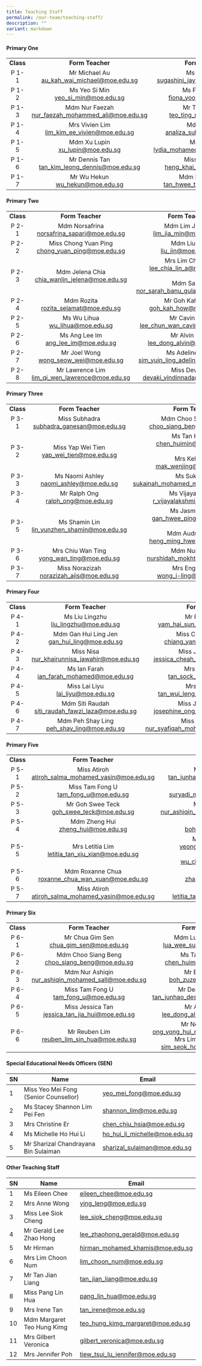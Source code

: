 ```yaml
---
title: Teaching Staff
permalink: /our-team/teaching-staff/
description: ""
variant: markdown
---
```

#### Primary One

||||
|:---:|:---:|:---:|
| **Class** | **Form Teacher** | **Form Teacher** |
| P 1-1 | Mr Michael Au <br> [au_kah_wai_michael@moe.edu.sg](mailto:au_kah_wai_michael@moe.edu.sg)  | Ms Sugashini <br>  [sugashini_jayabalan@moe.edu.sg](mailto:sugashini_jayabalan@moe.edu.sg)  |
| P 1-2 | Ms Yeo Si Min<br>  [yeo_si_min@moe.edu.sg](mailto:yeo_si_min@moe.edu.sg)  | Ms Fiona Yoong <br>  [fiona_yoong@moe.edu.sg](mailto:fiona_yoong@moe.edu.sg)  |
| P 1-3 |   Mdm Nur Faezah <br> [nur_faezah_mohammed_ali@moe.edu.sg](mailto:nur_faezah_mohammed_ali@moe.edu.sg)  | Mr Teo Ting Rui <br> [teo_ting_rui@moe.edu.sg](mailto:teo_ting_rui@moe.edu.sg)   |
| P 1-4 | Mrs Vivien Lim <br>  [lim_kim_ee_vivien@moe.edu.sg](mailto:lim_kim_ee_vivien@moe.edu.sg)  | Mdm Analiza<br>[analiza_suboh@moe.edu.sg](mailto:analiza_suboh@moe.edu.sg)  |
| P 1-5 |   Mdm Xu Lupin <br> [xu_lupin@moe.edu.sg](mailto:xu_lupin@moe.edu.sg)  |   Mdm Lydia <br> [lydia_mohamed_yacob@moe.edu.sg](mailto:lydia_mohamed_yacob@moe.edu.sg)  |
|  P 1-6  | Mr Dennis Tan  <br> [tan_kim_leong_dennis@moe.edu.sg](mailto:tan_kim_leong_dennis@moe.edu.sg)  | Miss Lith Heng<br> [heng_khai_yee@moe.edu.sg](mailto:heng_khai_yee@moe.edu.sg)  |
|  P 1-7  | Mr Wu Hekun <br> [wu_hekun@moe.edu.sg](mailto:wu_hekun@moe.edu.sg) | Mdm Rosalind Tan <br>[tan_hwee_tiang@moe.edu.sg](mailto:tan_hwee_tiang@moe.edu.sg)   |




#### Primary Two

||||
|:---:|:---:|:---:|
| **Class** | **Form Teacher** | **Form Teacher** |
| P 2-1 | Mdm Norsafrina <br> [norsafrina_sapari@moe.edu.sg](mailto:norsafrina_sapari@moe.edu.sg)  | Mdm Lim Jia Min <br> [lim_jia_min@moe.edu.sg](mailto:lim_jia_min@moe.edu.sg)  |
| P 2-2 | Miss Chong Yuan Ping <br> [chong_yuan_ping@moe.edu.sg](mailto:chong_yuan_ping@moe.edu.sg)  | Mdm Liu Jin <br>  [liu_jin@moe.edu.sg](mailto:liu_jin@moe.edu.sg)    |
| P 2-3 |   Mdm Jelena Chia <br>  [chia_wanlin_jelena@moe.edu.sg](mailto:chia_wanlin_jelena@moe.edu.sg)  | Mrs Lim Chia Lin<br> [lee_chia_lin_a@moe.edu.sg](mailto:lee_chia_lin_a@moe.edu.sg)<br><br> Mdm Sarah<br> [nor_sarah_banu_gulam@moe.edu.sg](mailto:nor_sarah_banu_gulam@moe.edu.sg)  |
| P 2-4 | Mdm Rozita <br> [rozita_selamat@moe.edu.sg](mailto:rozita_selamat@moe.edu.sg)   |  Mr Goh Kah How <br> [goh_kah_how@moe.edu.sg](mailto:goh_kah_how@moe.edu.sg)  |
| P 2-5 | Ms Wu Lihua  <br> [wu_lihua@moe.edu.sg](mailto:wu_lihua@moe.edu.sg) | Mr Cavin Lee  <br> [lee_chun_wan_cavin@moe.edu.sg](mailto:lee_chun_wan_cavin@moe.edu.sg)  |
| P 2-6  |  Ms Ang Lee Im <br>  [ang_lee_im@moe.edu.sg](mailto:ang_lee_im@moe.edu.sg) | Mr Alvin Lee <br>  [lee_dong_alvin@moe.edu.sg](mailto:lee_dong_alvin@moe.edu.sg) |
| P 2-7 | Mr Joel Wong <br>  [wong_seow_wei@moe.edu.sg](mailto:wong_seow_wei@moe.edu.sg)   | Ms Adeline Sim  <br> [sim_yuin_ling_adeline@moe.edu.sg](mailto:sim_yuin_ling_adeline@moe.edu.sg)  |
| P 2-8 | Mr Lawrence Lim  <br> [lim_qi_wen_lawrence@moe.edu.sg](mailto:lim_qi_wen_lawrence@moe.edu.sg)   | Miss Devaki <br> [devaki_vindinnada@moe.edu.sg](mailto:devaki_vindinnada@moe.edu.sg) |



#### Primary Three

||||
|:---:|:---:|:---:|
| **Class** | **Form Teacher** | **Form Teacher** |
| P 3-1  | Miss Subhadra <br> [subhadra_ganesan@moe.edu.sg](mailto:subhadra_ganesan@moe.edu.sg)  | Mdm Choo Siang Beng <br> [choo_siang_beng@moe.edu.sg](mailto:choo_siang_beng@moe.edu.sg) |
| P 3-2 | Miss Yap Wei Tien <br> [yap_wei_tien@moe.edu.sg](mailto:yap_wei_tien@moe.edu.sg) | Ms Tan Hui Min <br> [chen_huimin@moe.edu.sg](mailto:chen_huimin@moe.edu.sg)<br><br>Mrs Kelly Lim <br> [mak_wenjing@moe.edu.sg](mailto:mak_wenjing@moe.edu.sg) |
| P 3-3 | Ms Naomi Ashley <br> [naomi_ashley@moe.edu.sg](mailto:naomi_ashley@moe.edu.sg)   | Ms Sukainah <br>  [sukainah_mohamed_mohsen@moe.edu.sg](mailto:sukainah_mohamed_mohsen@moe.edu.sg)    |
| P 3-4 | Mr Ralph Ong <br> [ralph_ong@moe.edu.sg](mailto:ralph_ong@moe.edu.sg) | Ms Vijayalakshmi <br> [r_vijayalakshmi@moe.edu.sg](mailto:r_vijayalakshmi@moe.edu.sg) |
| P 3-5 | Ms Shamin Lin <br> [lin_yunzhen_shamin@moe.edu.sg](mailto:lin_yunzhen_shamin@moe.edu.sg) | Ms Jasmine Gan <br> [gan_hwee_ping@moe.edu.sg](mailto:gan_hwee_ping@moe.edu.sg)<br><br>Mdm Audrey Heng <br> [heng_ming_hwee@moe.edu.sg](mailto:heng_ming_hwee@moe.edu.sg) 
| P 3-6 | Mrs Chiu Wan Ting <br> [yong_wan_ting@moe.edu.sg](mailto:yong_wan_ting@moe.edu.sg)   | Mdm Nurshidah  <br>  [nurshidah_mokhtar@moe.edu.sg](mailto:nurshidah_mokhtar@moe.edu.sg) |
|P 3-7 | Miss Norazizah <br> [norazizah_ajis@moe.edu.sg](mailto:norazizah_ajis@moe.edu.sg)   | Mrs Eng I-Ling <br>  [wong_i-ling@moe.edu.sg](mailto:wong_i-ling@moe.edu.sg) |

#### Primary Four

||||
|:---:|:---:|:---:|
| **Class** | **Form Teacher** | **Form Teacher** |
| P 4-1 | Ms Liu Lingzhu <br> [liu_lingzhu@moe.edu.sg](mailto:liu_lingzhu@moe.edu.sg)  | Mr Francis Yam  <br>[yam_hai_sun_francis@moe.edu.sg](mailto:yam_hai_sun_francis@moe.edu.sg)  |
| P 4-2 | Mdm Gan Hui Ling Jen<br> [gan_hui_ling@moe.edu.sg](mailto:gan_hui_ling@moe.edu.sg)  | Miss Chiang Yan Sing<br> [chiang_yan_sing@moe.edu.sg](mailto:chiang_yan_sing@moe.edu.sg)  |
| P 4-3 |  Miss Nisa <br> [nur_khairunnisa_jawahir@moe.edu.sg](mailto:nur_khairunnisa_jawahir@moe.edu.sg)  |  Miss Jessica Cheah <br> [jessica_cheah_jeay_sye@moe.edu.sg](mailto:jessica_cheah_jeay_sye@moe.edu.sg)  |
|  P 4-4 | Ms Ian Farah <br> [ian_farah_mohamed@moe.edu.sg](mailto:ian_farah_mohamed@moe.edu.sg) |    Mrs Ashley Mak <br> [tan_sock_kee@moe.edu.sg](mailto:tan_sock_kee@moe.edu.sg)  |
|  P 4-5  | Miss Lai Liyu <br> [lai_liyu@moe.edu.sg](mailto:lai_liyu@moe.edu.sg)  | Mrs Simon Foo <br> [tan_wui_leng_wendy@moe.edu.sg](mailto:tan_wui_leng_wendy@moe.edu.sg)  |
| P 4-6 | Mdm Siti Raudah <br> [siti_raudah_fawzi_laza@moe.edu.sg](mailto:siti_raudah_fawzi_laza@moe.edu.sg)  | Miss Josephine Ong  <br> [josephine_ong_yan_ting@moe.edu.sg](mailto:josephine_ong_yan_ting@moe.edu.sg)  |
|P 4-7 | Mdm Peh Shay Ling<br> [peh_shay_ling@moe.edu.sg](mailto:peh_shay_ling@moe.edu.sg)  | Miss Nur Syafiqah  <br> [nur_syafiqah_mohamed_shah@moe.edu.sg](mailto:nur_syafiqah_mohamed_shah@moe.edu.sg)  |


#### Primary Five

||||
|:---:|:---:|:---:|
| **Class** | **Form Teacher** | **Form Teacher** |
| P 5-1 | Miss Atiroh <br>  [atiroh_salma_mohamed_yasin@moe.edu.sg](mailto:atiroh_salma_mohamed_yasin@moe.edu.sg)  |  Mr Desmond Tan  <br> [tan_junhao_desmond@moe.edu.sg](mailto:tan_junhao_desmond@moe.edu.sg)   |
| P 5-2 | Miss Tam Fong U <br> [tam_fong_u@moe.edu.sg](mailto:tam_fong_u@moe.edu.sg)  | Mr Suryadi <br> [suryadi_mohd_bajuri@moe.edu.sg](mailto:suryadi_mohd_bajuri@moe.edu.sg)  |
|  P 5-3  | Mr Goh Swee Teck <br>  [goh_swee_teck@moe.edu.sg](mailto:goh_swee_teck@moe.edu.sg)   | Mdm Nur Ashiqin <br>[nur_ashiqin_mohamed_sall@moe.edu.sg](mailto:nur_ashiqin_mohamed_sall@moe.edu.sg)   |
|  P 5-4  |   Mdm Zheng Hui <br> [zheng_hui@moe.edu.sg](mailto:zheng_hui@moe.edu.sg)  | Mr Boh Zuze <br> [boh_zuze@moe.edu.sg](mailto:boh_zuze@moe.edu.sg)  |
| P 5-5 | Mrs Letitia Lim <br> [letitia_tan_xiu_xian@moe.edu.sg](mailto:letitia_tan_xiu_xian@moe.edu.sg)   | Mdm Yeong Yimei <br>   [yeong_yi_mei@moe.edu.sg](mailto:yeong_yi_mei@moe.edu.sg) <br> Mr John Wu <br>   [wu_chuheng@moe.edu.sg](mailto:wu_chuheng@moe.edu.sg)   |
| P 5-6 |  Mdm Roxanne Chua <br> [roxanne_chua_wan_xuan@moe.edu.sg](mailto:roxanne_chua_wan_xuan@moe.edu.sg)  | Mdm Zhang Lei <br>  [zhang_lei@moe.edu.sg](mailto:zhang_lei@moe.edu.sg) |
| P 5-7 | Miss Atiroh <br>  [atiroh_salma_mohamed_yasin@moe.edu.sg](mailto:atiroh_salma_mohamed_yasin@moe.edu.sg)  | Mrs Letitia Lim <br> [letitia_tan_xiu_xian@moe.edu.sg](mailto:letitia_tan_xiu_xian@moe.edu.sg)  || 

#### Primary Six

||||
|:---:|:---:|:---:|
| **Class** | **Form Teacher** | **Form Teacher** |
| P 6-1 | Mr Chua Gim Sen <br>  [chua_gim_sen@moe.edu.sg](mailto:chua_gim_sen@moe.edu.sg)  | Mdm Lua Wee Suan <br> [lua_wee_suan@moe.edu.sg](mailto:lua_wee_suan@moe.edu.sg) <br>   |
|  P 6-2  | Mdm Choo Siang Beng <br>  [choo_siang_beng@moe.edu.sg](mailto:choo_siang_beng@moe.edu.sg)   | Ms Tan Hui Min <br> [chen_huimin@moe.edu.sg](mailto:chen_huimin@moe.edu.sg)  |
| P 6-3 | Mdm Nur Ashiqin <br>  [nur_ashiqin_mohamed_sall@moe.edu.sg](mailto:nur_ashiqin_mohamed_sall@moe.edu.sg)  | Mr Boh Zuze<br>[boh_zuze@moe.edu.sg](mailto:boh_zuze@moe.edu.sg)  |
| P 6-4 | Miss Tam Fong U <br> [tam_fong_u@moe.edu.sg](mailto:tam_fong_u@moe.edu.sg)  | Mr Desmond Tan  <br> [tan_junhao_desmond@moe.edu.sg](mailto:tan_junhao_desmond@moe.edu.sg) |
|  P 6-5 | Miss Jessica Tan <br> [jessica_tan_jia_hui@moe.edu.sg](mailto:jessica_tan_jia_hui@moe.edu.sg)   | Mr Alvin Lee <br>  [lee_dong_alvin@moe.edu.sg](mailto:lee_dong_alvin@moe.edu.sg)  |
| P 6-6 |   Mr Reuben Lim <br> [reuben_lim_sin_hua@moe.edu.sg](mailto:reuben_lim_sin_hua@moe.edu.sg)  | Mr Nelson Ong <br>  [ong_yong_hui_nelson@moe.edu.sg](mailto:ong_yong_hui_nelson@moe.edu.sg) <br> Mrs Lim Seok Hong <br>  [sim_seok_hong@moe.edu.sg](mailto:sim_seok_hong@moe.edu.sg) | 


#### Special Educational Needs Officers (SEN)



| SN | Name | Email |
| -------- | -------- | -------- |
| 1 | Miss Yeo Mei Fong (Senior Counsellor)    | [yeo_mei_fong@moe.edu.sg](mailto:yeo_mei_fong@moe.edu.sg)   |  
| 2 | Ms Stacey Shannon Lim Pei Fen   | [shannon_lim@moe.edu.sg](mailto:shannon_lim@moe.edu.sg)   | 
| 3 | Mrs Christine Er   | [chen_chiu_hsia@moe.edu.sg](mailto:chen_chiu_hsia@moe.edu.sg) | 
| 4 | Ms Michelle Ho Hui Li  | [ho_hui_li_michelle@moe.edu.sg](mailto:ho_hui_li_michelle@moe.edu.sg)   | 
| 5 | Mr Sharizal Chandrayana Bin Sulaiman | [sharizal_sulaiman@moe.edu.sg](mailto:sharizal_sulaiman@moe.edu.sg)   | 










#### Other Teaching Staff




| SN | Name | Email |
| -------- | -------- | -------- |
| 1     | Ms Eileen Chee    | [eileen_chee@moe.edu.sg](mailto:eileen_chee@moe.edu.sg)    |
| 2     | Mrs Anne Wong      | [ying_leng@moe.edu.sg](mailto:ying_leng@moe.edu.sg)    |
| 3     | Miss Lee Siok Cheng     | [lee_siok_cheng@moe.edu.sg](mailto:lee_siok_cheng@moe.edu.sg)      |
| 4     | Mr Gerald Lee Zhao Hong     | [lee_zhaohong_gerald@moe.edu.sg](mailto:lee_zhaohong_gerald@moe.edu.sg)      |
| 5     | Mr Hirman    | [hirman_mohamed_khamis@moe.edu.sg](mailto:hirman_mohamed_khamis@moe.edu.sg)      |
| 6     | Mrs Lim Choon Num     | [lim_choon_num@moe.edu.sg ](mailto:lim_choon_num@moe.edu.sg )      |
| 7     | Mr Tan Jian Liang     | [tan_jian_liang@moe.edu.sg](mailto:tan_jian_liang@moe.edu.sg)      |
| 8     | Miss Pang Lin Hua     | [pang_lin_hua@moe.edu.sg](mailto:pang_lin_hua@moe.edu.sg)      |
| 9     | Mrs Irene Tan     | [tan_irene@moe.edu.sg](mailto:tan_irene@moe.edu.sg)      |
| 10     | Mdm Margaret Teo Hung Kimg     | [teo_hung_kimg_margaret@moe.edu.sg](mailto:teo_hung_kimg_margaret@moe.edu.sg)      |
| 11     | Mrs Gilbert Veronica     | [gilbert_veronica@moe.edu.sg](mailto:gilbert_veronica@moe.edu.sg)      |
| 12     | Mrs Jennifer Poh    | [tiew_tsui_lu_jennifer@moe.edu.sg](mailto:tiew_tsui_lu_jennifer@moe.edu.sg)     |